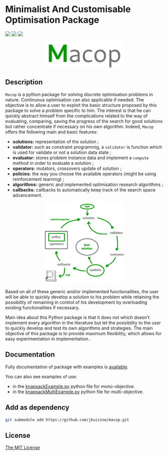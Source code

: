 # Minimalist And Customisable Optimisation Package

![](https://img.shields.io/github/workflow/status/jbuisine/macop/build?style=flat-square) ![](https://img.shields.io/pypi/v/macop?style=flat-square) ![](https://img.shields.io/pypi/dm/macop?style=flat-square)

<p align="center">
    <img src="https://github.com/jbuisine/macop/blob/master/docs/source/_static/logo_macop.png" alt="" width="50%">
</p>


## Description

`Macop` is a python package for solving discrete optimisation problems in nature. Continuous optimisation can also applicable if needed. The objective is to allow a user to exploit the basic structure proposed by this package to solve a problem specific to him. The interest is that he can quickly abstract himself from the complications related to the way of evaluating, comparing, saving the progress of the search for good solutions but rather concentrate if necessary on his own algorithm. Indeed, `Macop` offers the following main and basic features: 

- **solutions:** representation of the solution ;
- **validator:** such as constraint programmig, a `validator` is function which is used for validate or not a solution data state ;
- **evaluator:** stores problem instance data and implement a `compute` method in order to evaluate a solution ;
- **operators:** mutators, crossovers update of solution ;
- **policies:** the way you choose the available operators (might be using reinforcement learning) ;
- **algorithms:** generic and implemented optimisation research algorithms ;
- **callbacks:** callbacks to automatically keep track of the search space advancement.

<p align="center">
    <img src="https://github.com/jbuisine/macop/blob/master/docs/source/_static/documentation/macop_behaviour.png" alt="" width="50%">
</p>

Based on all of these generic and/or implemented functionalities, the user will be able to quickly develop a solution to his problem while retaining the possibility of remaining in control of his development by overloading existing functionalities if necessary.

Main idea about this Python package is that it does not which doesn't implement every algorithm in the literature but let the possibility to the user to quickly develop and test its own algorithms and strategies. The main objective of this package is to provide maximum flexibility, which allows for easy experimentation in implementation..

## Documentation

Fully documentation of package with examples is [available](https://jbuisine.github.io/macop). 

You can also see examples of use:
-  in the [knapsackExample.py](https://github.com/jbuisine/macop/blob/master/examples/knapsackExample.py) python file for mono-objective.
-  in the [knapsackMultiExample.py](https://github.com/jbuisine/macop/blob/master/examples/knapsackMultiExample.py) python file for multi-objective.

## Add as dependency

```bash
git submodule add https://github.com/jbuisine/macop.git
```

## License

[The MIT License](LICENSE)